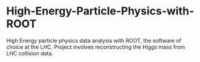 # High-Energy-Particle-Physics-with-ROOT
High Energy particle physics data analysis with ROOT, the software of choice at the LHC. Project involves reconstructing the Higgs mass from LHC collision data. 
